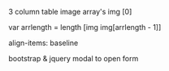 3 column table
image array's
img [0]

var arrlength = length [img
img[arrlength - 1]]

align-items: baseline

bootstrap & jquery
modal to open form
